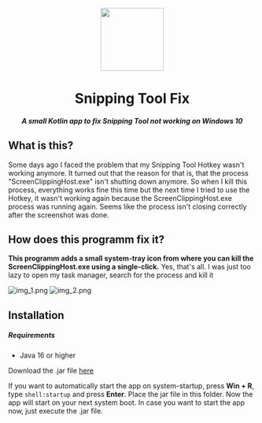 <p align="center">
    <img src="https://i.imgur.com/KxV3nxJ.png" width="128" height="128" style="align-content: center">
</p>
<h1 align="center">Snipping Tool Fix</h1>
<h5 align="center">A small Kotlin app to fix Snipping Tool not working on Windows 10</h5>

## What is this?

Some days ago I faced the problem that my Snipping Tool Hotkey wasn't working anymore. 
It turned out that the reason for that is, that the process "ScreenClippingHost.exe" isn't shutting down anymore.
So when I kill this process, everything works fine this time but the next time I tried to use the Hotkey, it wasn't working again because the 
ScreenClippingHost.exe process was running again. Seems like the process isn't closing correctly after the screenshot was done.


## How does this programm fix it?

**This programm adds a small system-tray icon from where you can kill the ScreenClippingHost.exe using a single-click.**
Yes, that's all. I was just too lazy to open my task manager, search for the process and kill it

![img_1.png](https://i.imgur.com/MxKps3N.png)
![img_2.png](https://i.imgur.com/Vj87vP9.png)

## Installation 

##### Requirements

* Java 16 or higher

Download the .jar file [here](#)

If you want to automatically start the app on system-startup, press **Win + R**, type `shell:startup` and press **Enter**. Place the jar file in this folder.
Now the app will start on your next system boot. In case you want to start the app now, just execute the .jar file.